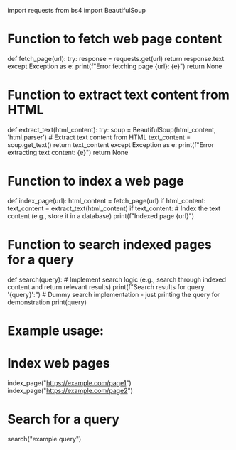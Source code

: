 import requests
from bs4 import BeautifulSoup

# Function to fetch web page content
def fetch_page(url):
    try:
        response = requests.get(url)
        return response.text
    except Exception as e:
        print(f"Error fetching page {url}: {e}")
        return None

# Function to extract text content from HTML
def extract_text(html_content):
    try:
        soup = BeautifulSoup(html_content, 'html.parser')
        # Extract text content from HTML
        text_content = soup.get_text()
        return text_content
    except Exception as e:
        print(f"Error extracting text content: {e}")
        return None

# Function to index a web page
def index_page(url):
    html_content = fetch_page(url)
    if html_content:
        text_content = extract_text(html_content)
        if text_content:
            # Index the text content (e.g., store it in a database)
            print(f"Indexed page {url}")

# Function to search indexed pages for a query
def search(query):
    # Implement search logic (e.g., search through indexed content and return relevant results)
    print(f"Search results for query '{query}':")
    # Dummy search implementation - just printing the query for demonstration
    print(query)

# Example usage:
# Index web pages
index_page("https://example.com/page1")
index_page("https://example.com/page2")

# Search for a query
search("example query")
